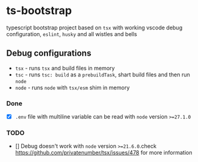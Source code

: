 # ts-bootstrap

typescript bootstrap project based on `tsx` with working vscode debug configuration, `eslint`, `husky` and all wistles and bells

## Debug configurations

- `tsx` - runs `tsx` and build files in memory
- `tsc` - runs `tsc: build` as a `prebuildTask`, shart build files and then run `node`
- `node` - runs `node` with `tsx/esm` shim in memory

### Done

- [x] `.env` file with multiline variable can be read with `node` version `>=27.1.0`

### TODO

- [] Debug doesn't work with `node` version `>=21.6.0`.check https://github.com/privatenumber/tsx/issues/478 for more information
